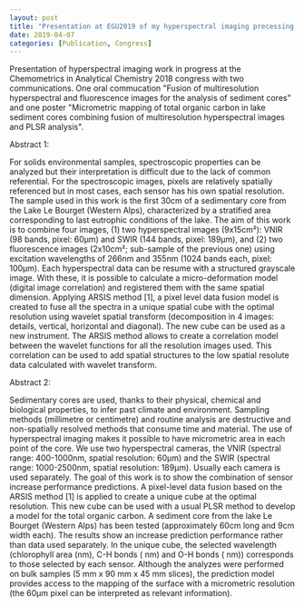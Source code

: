 ```yaml
---
layout: post
title: "Presentation at EGU2019 of my hyperspectral imaging precessing works"
date: 2019-04-07
categories: [Publication, Congress]
---
```


Presentation of hyperspectral imaging work in progress at the Chemometrics in Analytical Chemistry 2018 congress with two communications. One oral commucation "Fusion of multiresolution hyperspectral and fluorescence images for the analysis of sediment cores" and one poster "Micrometric mapping of total organic carbon in lake sediment cores combining fusion of multiresolution hyperspectral images and PLSR analysis".

Abstract 1:

For solids environmental samples, spectroscopic properties can be analyzed but their interpretation is difficult due to the lack of common referential. For the spectroscopic images, pixels are relatively spatially referenced but in most cases, each sensor has his own spatial resolution. The sample used in this work is the first 30cm of a sedimentary core from the Lake Le Bourget (Western Alps), characterized by a stratified area corresponding to last eutrophic conditions of the lake. The aim of this work is to combine four images, (1) two hyperspectral images (9x15cm²): VNIR (98 bands, pixel: 60μm) and SWIR (144 bands, pixel: 189μm), and (2) two fluorescence images (2x10cm²; sub-sample of the previous one) using excitation wavelengths of 266nm and 355nm (1024 bands each, pixel: 100μm). Each hyperspectral data can be resume with a structured grayscale image. With these, it is possible to calculate a micro-deformation model (digital image correlation) and registered them with the same spatial dimension. Applying ARSIS method [1], a pixel level data fusion model is created to fuse all the spectra in a unique spatial cube with the optimal resolution using wavelet spatial transform (decomposition in 4 images: details, vertical, horizontal and diagonal). The new cube can be used as a new instrument. The ARSIS method allows to create a correlation model between the wavelet functions for all the resolution images used. This correlation can be used to add spatial structures to the low spatial resolute data calculated with wavelet transform.

Abstract 2:

Sedimentary cores are used, thanks to their physical, chemical and biological properties, to infer past climate and environment. Sampling methods (millimetre or centimetre) and routine analysis are destructive and non-spatially resolved methods that consume time and material. The use of hyperspectral imaging makes it possible to have micrometric area in each point of the core. We use two hyperspectral cameras, the VNIR (spectral range: 400-1000nm, spatial resolution: 60μm) and the SWIR (spectral range: 1000-2500nm, spatial resolution: 189μm). Usually each camera is used separately. The goal of this work is to show the combination of sensor increase performance predictions. A pixel-level data fusion based on the ARSIS method [1] is applied to create a unique cube at the optimal resolution. This new cube can be used with a usual PLSR method to develop a model for the total organic carbon. A sediment core from the lake Le Bourget (Western Alps) has been tested (approximately 60cm long and 9cm width each). The results show an increase prediction performance rather than data used separately. In the unique cube, the selected wavelength (chlorophyll area (nm), C-H bonds ( nm) and O-H bonds ( nm)) corresponds to those selected by each sensor. Although the analyzes were performed on bulk samples (5 mm x 90 mm x 45 mm slices), the prediction model provides access to the mapping of the surface with a micrometric resolution (the 60μm pixel can be interpreted as relevant information).